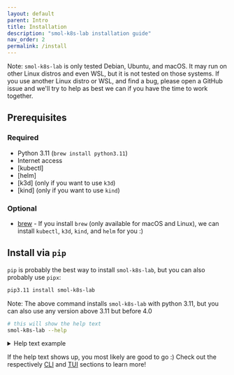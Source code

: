 ```yaml
---
layout: default
parent: Intro
title: Installation
description: "smol-k8s-lab installation guide"
nav_order: 2
permalink: /install
---
```


Note: `smol-k8s-lab` is only tested Debian, Ubuntu, and macOS. It may run on other Linux distros and even WSL, but it is not tested on those systems. If you use another Linux distro or WSL, and find a bug, please open a GitHub issue and we'll try to help as best we can if you have the time to work together.

## Prerequisites

### Required

- Python 3.11 (`brew install python3.11`)
- Internet access
- [kubectl]
- [helm]
- [k3d] (only if you want to use `k3d`)
- [kind] (only if you want to use `kind`)

### Optional
- [brew](https://brew.sh) - If you install `brew` (only available for macOS and Linux), we can install `kubectl`, `k3d`, `kind`, and `helm` for you :)

## Install via `pip`

`pip` is probably the best way to install `smol-k8s-lab`, but you can also probably use `pipx`:

```bash
pip3.11 install smol-k8s-lab
```

Note: The above command installs `smol-k8s-lab` with python 3.11, but you can also use any version above 3.11 but before 4.0

```bash
# this will show the help text
smol-k8s-lab --help
```

<details>
  <summary>Help text example</summary>

  <a href="https://raw.githubusercontent.com/jessebot/smol-k8s-lab/main/docs/screenshots/help_text.svg">
    <img src="https://raw.githubusercontent.com/jessebot/smol-k8s-lab/main/docs/screenshots/help_text.svg" alt="Output of smol-k8s-lab --help after cloning the directory and installing the prerequisites.">
  </a>

</details>

If the help text shows up, you most likely are good to go :) Check out the respectively [CLI](/cli) and [TUI](/tui) sections to learn more!
